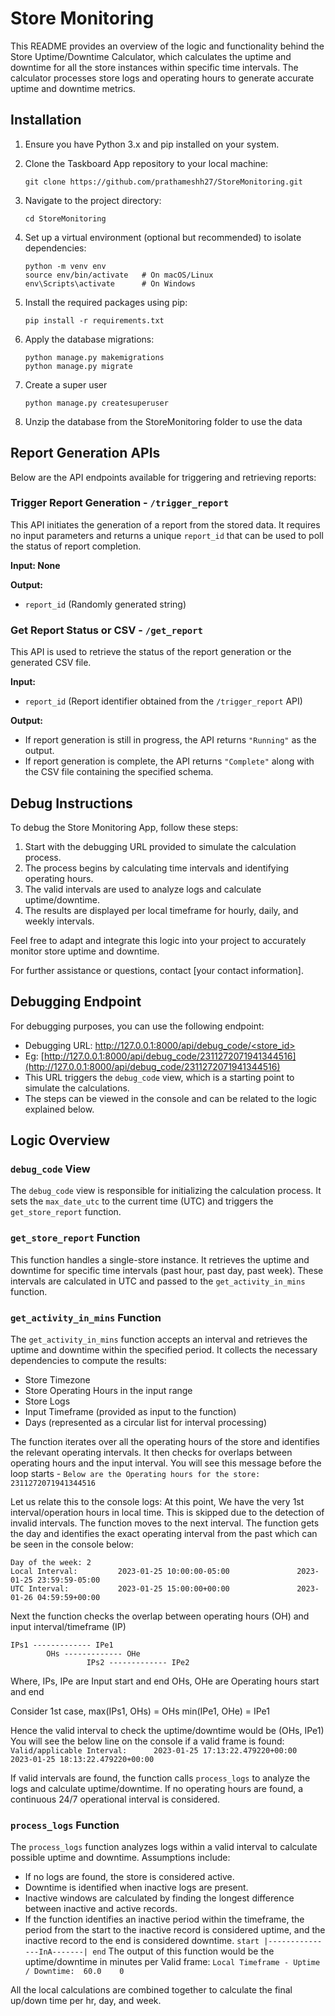 # Store Monitoring

This README provides an overview of the logic and functionality behind the Store Uptime/Downtime Calculator, which calculates the uptime and downtime for all the store instances within specific time intervals. The calculator processes store logs and operating hours to generate accurate uptime and downtime metrics.

## Installation

1. Ensure you have Python 3.x and pip installed on your system.

2. Clone the Taskboard App repository to your local machine:
   ```shell
   git clone https://github.com/prathameshh27/StoreMonitoring.git
   ```

3. Navigate to the project directory:
   ```shell
   cd StoreMonitoring
   ```

4. Set up a virtual environment (optional but recommended) to isolate dependencies:
   ```shell
   python -m venv env
   source env/bin/activate   # On macOS/Linux
   env\Scripts\activate      # On Windows
   ```

5. Install the required packages using pip:
    ```shell
    pip install -r requirements.txt
    ```

6. Apply the database migrations:
    ```shell
    python manage.py makemigrations
    python manage.py migrate
    ```

7. Create a super user
    ```shell
    python manage.py createsuperuser
    ```

8. Unzip the database from the StoreMonitoring folder to use the data


## Report Generation APIs

Below are the API endpoints available for triggering and retrieving reports:

### Trigger Report Generation - `/trigger_report`

This API initiates the generation of a report from the stored data. It requires no input parameters and returns a unique `report_id` that can be used to poll the status of report completion.

**Input: None**

**Output:**
- `report_id` (Randomly generated string)
  
### Get Report Status or CSV - `/get_report`

This API is used to retrieve the status of the report generation or the generated CSV file.

**Input:**
- `report_id` (Report identifier obtained from the `/trigger_report` API)

**Output:**
- If report generation is still in progress, the API returns `"Running"` as the output.
- If report generation is complete, the API returns `"Complete"` along with the CSV file containing the specified schema.


## Debug Instructions

To debug the Store Monitoring App, follow these steps:

1. Start with the debugging URL provided to simulate the calculation process.
2. The process begins by calculating time intervals and identifying operating hours.
3. The valid intervals are used to analyze logs and calculate uptime/downtime.
4. The results are displayed per local timeframe for hourly, daily, and weekly intervals.

Feel free to adapt and integrate this logic into your project to accurately monitor store uptime and downtime.

For further assistance or questions, contact [your contact information].



## Debugging Endpoint

For debugging purposes, you can use the following endpoint:
- Debugging URL: [http://127.0.0.1:8000/api/debug_code/<store_id>](http://127.0.0.1:8000/api/debug_code/2311272071941344516)
- Eg: [http://127.0.0.1:8000/api/debug_code/2311272071941344516](http://127.0.0.1:8000/api/debug_code/2311272071941344516)
- This URL triggers the `debug_code` view, which is a starting point to simulate the calculations.
- The steps can be viewed in the console and can be related to the logic explained below.

## Logic Overview

### `debug_code` View

The `debug_code` view is responsible for initializing the calculation process. It sets the `max_date_utc` to the current time (UTC) and triggers the `get_store_report` function.

### `get_store_report` Function

This function handles a single-store instance. It retrieves the uptime and downtime for specific time intervals (past hour, past day, past week). These intervals are calculated in UTC and passed to the `get_activity_in_mins` function.

### `get_activity_in_mins` Function

The `get_activity_in_mins` function accepts an interval and retrieves the uptime and downtime within the specified period. It collects the necessary dependencies to compute the results:

- Store Timezone
- Store Operating Hours in the input range
- Store Logs
- Input Timeframe (provided as input to the function)
- Days (represented as a circular list for interval processing)

The function iterates over all the operating hours of the store and identifies the relevant operating intervals. It then checks for overlaps between operating hours and the input interval.
You will see this message before the loop starts - `Below are the Operating hours for the store:  2311272071941344516`

Let us relate this to the console logs:
At this point, We have the very 1st interval/operation hours in local time.
This is skipped due to the detection of invalid intervals. The function moves to the next interval. 
The function gets the day and identifies the exact operating interval from the past which can be seen in the console below:

```
Day of the week: 2
Local Interval:         2023-01-25 10:00:00-05:00               2023-01-25 23:59:59-05:00
UTC Interval:           2023-01-25 15:00:00+00:00               2023-01-26 04:59:59+00:00
```

Next the function checks the overlap between operating hours (OH) and input interval/timeframe (IP)
```
IPs1 ------------- IPe1
        OHs ------------- OHe
                 IPs2 ------------- IPe2
```
Where, 
IPs, IPe are Input start and end
OHs, OHe are Operating hours start and end

Consider 1st case,
max(IPs1, OHs) = OHs
min(IPe1, OHe) = IPe1

Hence the valid interval to check the uptime/downtime would be (OHs, IPe1)
You will see the below line on the console if a valid frame is found:
`Valid/applicable Interval:      2023-01-25 17:13:22.479220+00:00      2023-01-25 18:13:22.479220+00:00`


If valid intervals are found, the function calls `process_logs` to analyze the logs and calculate uptime/downtime. If no operating hours are found, a continuous 24/7 operational interval is considered.

### `process_logs` Function

The `process_logs` function analyzes logs within a valid interval to calculate possible uptime and downtime. 
Assumptions include:

- If no logs are found, the store is considered active.
- Downtime is identified when inactive logs are present.
- Inactive windows are calculated by finding the longest difference between inactive and active records.
- If the function identifies an inactive period within the timeframe, the period from the start to the inactive record is considered uptime, and the inactive record to the end is considered downtime.
        ```start |---------------InA-------| end```
The output of this function would be the uptime/downtime in minutes per Valid frame:
`Local Timeframe - Uptime / Downtime:  60.0    0`

All the local calculations are combined together to calculate the final up/down time per hr, day, and week.
